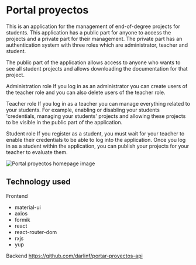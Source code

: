 # Portal proyectos
This is an application for the management of end-of-degree projects for students. This application has a public part for anyone to access the projects and a private part for their management. The private part has an authentication system with three roles which are administrator, teacher and student.

The public part of the application allows access to anyone who wants to see all student projects and allows downloading the documentation for that project.

Administration role
If you log in as an administrator you can create users of the teacher role and you can also delete users of the teacher role.

Teacher role
If you log in as a teacher you can manage everything related to your students. For example, enabling or disabling your students 'credentials, managing your students' projects and allowing these projects to be visible in the public part of the application.

Student role
If you register as a student, you must wait for your teacher to enable their credentials to be able to log into the application. Once you log in as a student within the application, you can publish your projects for your teacher to evaluate them.

![Portal proyectos homepage image](https://darlinf.github.io/asset/images/portar%20proyecto.png)


## Technology used

Frontend 
  * material-ui
  * axios
  * formik
  * react
  * react-router-dom
  * rxjs
  * yup

Backend
  https://github.com/darlinf/portar-proyectos-api
